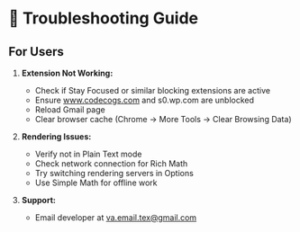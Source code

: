# 🧰 Troubleshooting Guide

## For Users

1. **Extension Not Working:**
   - Check if Stay Focused or similar blocking extensions are active
   - Ensure www.codecogs.com and s0.wp.com are unblocked
   - Reload Gmail page
   - Clear browser cache (Chrome → More Tools → Clear Browsing Data)
   
2. **Rendering Issues:**
   - Verify not in Plain Text mode
   - Check network connection for Rich Math
   - Try switching rendering servers in Options
   - Use Simple Math for offline work

3. **Support:**
   - Email developer at va.email.tex@gmail.com
